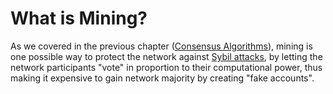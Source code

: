 # What is Mining?

As we covered in the previous chapter ([Consensus Algorithms](/content/part-1-blockchain-networks-concepts/consensus-algorithms/overview.md)), mining is one possible way to protect the network against [Sybil attacks](https://en.wikipedia.org/wiki/Sybil_attack), by letting the network participants "vote" in proportion to their computational power, thus making it expensive to gain network majority by creating "fake accounts".